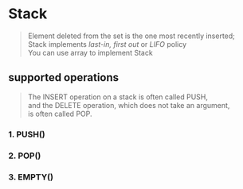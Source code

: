 # Stack 
> Element deleted from the set is the one most recently inserted;  
> Stack implements *last-in, first out* or *LIFO* policy  
> You can use array to implement Stack

## supported operations
> The INSERT operation on a stack is often called PUSH,  
> and the DELETE operation, which does not take an argument,  
> is often called POP.
### 1. PUSH()

### 2. POP()

### 3. EMPTY()

